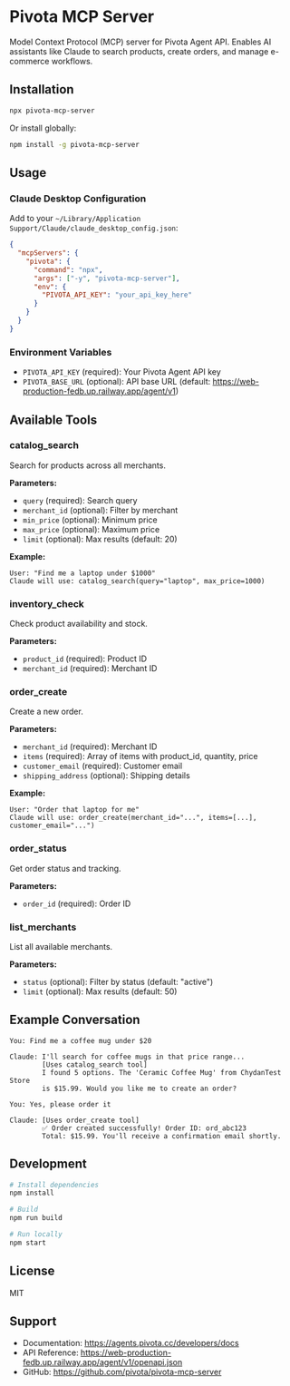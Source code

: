 # Pivota MCP Server

Model Context Protocol (MCP) server for Pivota Agent API. Enables AI assistants like Claude to search products, create orders, and manage e-commerce workflows.

## Installation

```bash
npx pivota-mcp-server
```

Or install globally:

```bash
npm install -g pivota-mcp-server
```

## Usage

### Claude Desktop Configuration

Add to your `~/Library/Application Support/Claude/claude_desktop_config.json`:

```json
{
  "mcpServers": {
    "pivota": {
      "command": "npx",
      "args": ["-y", "pivota-mcp-server"],
      "env": {
        "PIVOTA_API_KEY": "your_api_key_here"
      }
    }
  }
}
```

### Environment Variables

- `PIVOTA_API_KEY` (required): Your Pivota Agent API key
- `PIVOTA_BASE_URL` (optional): API base URL (default: https://web-production-fedb.up.railway.app/agent/v1)

## Available Tools

### catalog_search
Search for products across all merchants.

**Parameters:**
- `query` (required): Search query
- `merchant_id` (optional): Filter by merchant
- `min_price` (optional): Minimum price
- `max_price` (optional): Maximum price
- `limit` (optional): Max results (default: 20)

**Example:**
```
User: "Find me a laptop under $1000"
Claude will use: catalog_search(query="laptop", max_price=1000)
```

### inventory_check
Check product availability and stock.

**Parameters:**
- `product_id` (required): Product ID
- `merchant_id` (required): Merchant ID

### order_create
Create a new order.

**Parameters:**
- `merchant_id` (required): Merchant ID
- `items` (required): Array of items with product_id, quantity, price
- `customer_email` (required): Customer email
- `shipping_address` (optional): Shipping details

**Example:**
```
User: "Order that laptop for me"
Claude will use: order_create(merchant_id="...", items=[...], customer_email="...")
```

### order_status
Get order status and tracking.

**Parameters:**
- `order_id` (required): Order ID

### list_merchants
List all available merchants.

**Parameters:**
- `status` (optional): Filter by status (default: "active")
- `limit` (optional): Max results (default: 50)

## Example Conversation

```
You: Find me a coffee mug under $20

Claude: I'll search for coffee mugs in that price range...
        [Uses catalog_search tool]
        I found 5 options. The 'Ceramic Coffee Mug' from ChydanTest Store 
        is $15.99. Would you like me to create an order?

You: Yes, please order it

Claude: [Uses order_create tool]
        ✅ Order created successfully! Order ID: ord_abc123
        Total: $15.99. You'll receive a confirmation email shortly.
```

## Development

```bash
# Install dependencies
npm install

# Build
npm run build

# Run locally
npm start
```

## License

MIT

## Support

- Documentation: https://agents.pivota.cc/developers/docs
- API Reference: https://web-production-fedb.up.railway.app/agent/v1/openapi.json
- GitHub: https://github.com/pivota/pivota-mcp-server



